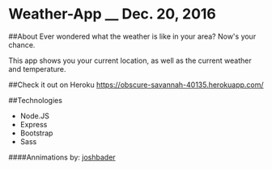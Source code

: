 # Weather-App __ Dec. 20, 2016

##About
  Ever wondered what the weather is like in your area? Now's your chance.
  
  This app shows you your current location, as well as the current weather and temperature.
  
##Check it out on Heroku
https://obscure-savannah-40135.herokuapp.com/

##Technologies
  + Node.JS
  + Express
  + Bootstrap
  + Sass

####Annimations by: [joshbader](http://codepen.io/joshbader/full/EjXgqr/)
